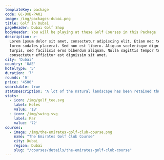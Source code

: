 ```yaml
---
templateKey: package
code: GC-DXB-PA01
image: /img/packages-dubai.png
title: Golf in Dubai
pageHeader: Dubai Golf Shop
bodyHeader: You will be playing at these Golf Courses in this Package
description: >-
  Lorem ipsum dolor sit amet, consectetur adipiscing elit. Etiam nec tellus eu
  lorem sodales placerat. Sed non est libero. Aliquam scelerisque dignissim
  turpis, sed facilisis eros bibendum aliquam. Nulla sagittis tempor turpis,
  consectetur efficitur est dignissim sit amet. 
city: 'Dubai'
country: 'UAE'
hotelType: '5'
duration: '7'
rounds: '6'
price: '4500'
searchable: true
statsDescription: "A lot of the natural landscape has been retained thus making it quite a challenging layout."
stats:
  - icon: /img/golf_tee.svg
    label: Holes
    value: '18'
  - icon: /img/swing.svg
    label: Par
    value: '72'
courses:
  - image: /img/the-emirates-golf-club-course.png
    name: "The Emirates Golf Club Course"
    city: Dubai
    region: Dubai
    slug: "/courses/details/the-emirates-golf-club-course"
---
```


